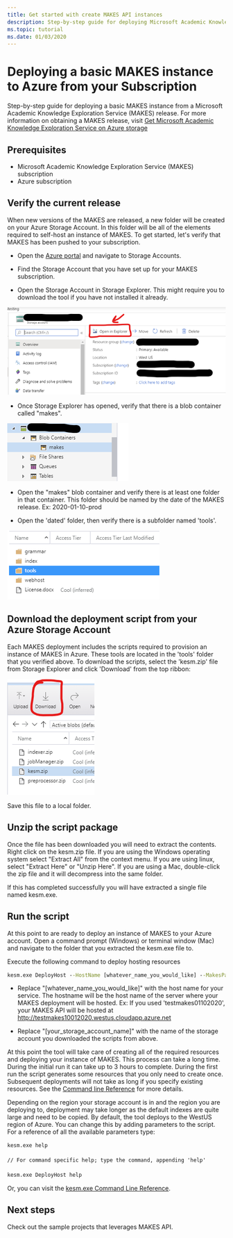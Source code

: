 ```yaml
---
title: Get started with create MAKES API instances
description: Step-by-step guide for deploying Microsoft Academic Knowledge Exploration Service(MAKES) APIs using MAKES management tool.
ms.topic: tutorial
ms.date: 01/03/2020
---
```


# Deploying a basic MAKES instance to Azure from your Subscription

 Step-by-step guide for deploying a basic MAKES instance from a Microsoft Academic Knowledge Exploration Service (MAKES) release. For more information on obtaining a MAKES release, visit [Get Microsoft Academic Knowledge Exploration Service on Azure storage](get-started-setup-provisioning.md)

## Prerequisites

- Microsoft Academic Knowledge Exploration Service (MAKES) subscription
- Azure subscription

## Verify the current release

When new versions of the MAKES are released, a new folder will be created on your Azure Storage Account.  In this folder will be all of the elements required to self-host an instance of MAKES.  To get started, let's verify that MAKES has been pushed to your subscription.

- Open the [Azure portal](https://portal.azure.com) and navigate to Storage Accounts.

- Find the Storage Account that you have set up for your MAKES subscription.

- Open the Storage Account in Storage Explorer.  This might require you to download the tool if you have not installed it already.

![Open in Explorer](media/get-started-open-storage-account.png)

- Once Storage Explorer has opened, verify that there is a blob container called "makes".

![Verify MAKES container](media/get-started-verify-makes-container.png)

- Open the "makes" blob container and verify there is at least one folder in that container.  This folder should be named by the date of the MAKES release.  Ex: 2020-01-10-prod

- Open the 'dated' folder, then verify there is a subfolder named 'tools'.

![Verify tools folder](media/get-started-tools-folder.png)

## Download the deployment script from your Azure Storage Account

Each MAKES deployment includes the scripts required to provision an instance of MAKES in Azure.  These tools are located in the 'tools' folder that you verified above.  To download the scripts, select the 'kesm.zip' file from Storage Explorer and click 'Download' from the top ribbon:

![Download kesm.zip](media/get-started-download-kesm.png)

Save this file to a local folder.

## Unzip the script package

Once the file has been downloaded you will need to extract the contents.  Right click on the kesm.zip file.  If you are using the Windows operating system select "Extract All" from the context menu.  If you are using linux, select "Extract Here" or "Unzip Here".  If you are using a Mac, double-click the zip file and it will decompress into the same folder.

If this has completed successfully you will have extracted a single file named kesm.exe.

## Run the script

At this point to are ready to deploy an instance of MAKES to your Azure account.  Open a command prompt (Windows) or terminal window (Mac) and navigate to the folder that you extracted the kesm.exe file to.

Execute the following command to deploy hosting resources

```cmd
kesm.exe DeployHost --HostName [whatever_name_you_would_like] --MakesPackage "https://[your_storage_account_name].blob.core.windows.net/makes/[release version]/"
```

- Replace "[whatever_name_you_would_like]" with the host name for your service.  The hostname will be the host name of the server where your MAKES deployment will be hosted.  Ex: If you used 'testmakes01102020', your MAKES API will be hosted at http://testmakes10012020.westus.cloudapp.azure.net

- Replace "[your_storage_account_name]" with the name of the storage account you downloaded the scripts from above.

At this point the tool will take care of creating all of the required resources and deploying your instance of MAKES.  This process can take a long time.  During the initial run it can take up to 3 hours to complete.  During the first run the script generates some resources that you only need to create once.  Subsequent deployments will not take as long if you specify existing resources.  See the [Command line Reference](reference-makes-command-line-tool.md) for more details.  

Depending on the region your storage account is in and the region you are deploying to, deployment may take longer as the default indexes are quite large and need to be copied.  By default, the tool deploys to the WestUS region of Azure.  You can change this by adding parameters to the script.  For a reference of all the available parameters type:

```cmd
kesm.exe help

// For command specific help; type the command, appending 'help'

kesm.exe DeployHost help
```

Or, you can visit the [kesm.exe Command Line Reference](reference-makes-command-line-tool.md).

## Next steps

Check out the sample projects that leverages MAKES API.